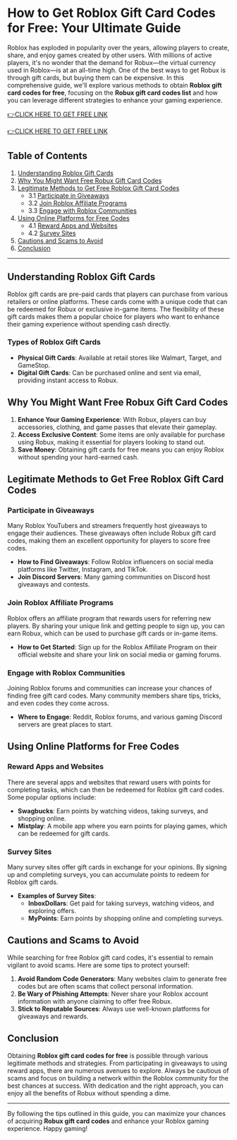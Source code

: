 # How to Get Roblox Gift Card Codes for Free: Your Ultimate Guide

Roblox has exploded in popularity over the years, allowing players to create, share, and enjoy games created by other users. With millions of active players, it's no wonder that the demand for Robux—the virtual currency used in Roblox—is at an all-time high. One of the best ways to get Robux is through gift cards, but buying them can be expensive. In this comprehensive guide, we'll explore various methods to obtain **Roblox gift card codes for free**, focusing on the **Robux gift card codes list** and how you can leverage different strategies to enhance your gaming experience.

[👉CLICK HERE TO GET FREE LINK](https://todaylink.site/freegiftcard/)


[👉CLICK HERE TO GET FREE LINK](https://todaylink.site/freegiftcard/)




## Table of Contents

1. [Understanding Roblox Gift Cards](#understanding-roblox-gift-cards)
2. [Why You Might Want Free Robux Gift Card Codes](#why-you-might-want-free-robux-gift-card-codes)
3. [Legitimate Methods to Get Free Roblox Gift Card Codes](#legitimate-methods-to-get-free-roblox-gift-card-codes)
   - 3.1 [Participate in Giveaways](#participate-in-giveaways)
   - 3.2 [Join Roblox Affiliate Programs](#join-roblox-affiliate-programs)
   - 3.3 [Engage with Roblox Communities](#engage-with-roblox-communities)
4. [Using Online Platforms for Free Codes](#using-online-platforms-for-free-codes)
   - 4.1 [Reward Apps and Websites](#reward-apps-and-websites)
   - 4.2 [Survey Sites](#survey-sites)
5. [Cautions and Scams to Avoid](#cautions-and-scams-to-avoid)
6. [Conclusion](#conclusion)

---

## Understanding Roblox Gift Cards

Roblox gift cards are pre-paid cards that players can purchase from various retailers or online platforms. These cards come with a unique code that can be redeemed for Robux or exclusive in-game items. The flexibility of these gift cards makes them a popular choice for players who want to enhance their gaming experience without spending cash directly.

### Types of Roblox Gift Cards

- **Physical Gift Cards**: Available at retail stores like Walmart, Target, and GameStop.
- **Digital Gift Cards**: Can be purchased online and sent via email, providing instant access to Robux.

## Why You Might Want Free Robux Gift Card Codes

1. **Enhance Your Gaming Experience**: With Robux, players can buy accessories, clothing, and game passes that elevate their gameplay.
2. **Access Exclusive Content**: Some items are only available for purchase using Robux, making it essential for players looking to stand out.
3. **Save Money**: Obtaining gift cards for free means you can enjoy Roblox without spending your hard-earned cash.

## Legitimate Methods to Get Free Roblox Gift Card Codes

### Participate in Giveaways

Many Roblox YouTubers and streamers frequently host giveaways to engage their audiences. These giveaways often include Robux gift card codes, making them an excellent opportunity for players to score free codes.

- **How to Find Giveaways**: Follow Roblox influencers on social media platforms like Twitter, Instagram, and TikTok.
- **Join Discord Servers**: Many gaming communities on Discord host giveaways and contests.

### Join Roblox Affiliate Programs

Roblox offers an affiliate program that rewards users for referring new players. By sharing your unique link and getting people to sign up, you can earn Robux, which can be used to purchase gift cards or in-game items.

- **How to Get Started**: Sign up for the Roblox Affiliate Program on their official website and share your link on social media or gaming forums.

### Engage with Roblox Communities

Joining Roblox forums and communities can increase your chances of finding free gift card codes. Many community members share tips, tricks, and even codes they come across.

- **Where to Engage**: Reddit, Roblox forums, and various gaming Discord servers are great places to start.

## Using Online Platforms for Free Codes

### Reward Apps and Websites

There are several apps and websites that reward users with points for completing tasks, which can then be redeemed for Roblox gift card codes. Some popular options include:

- **Swagbucks**: Earn points by watching videos, taking surveys, and shopping online.
- **Mistplay**: A mobile app where you earn points for playing games, which can be redeemed for gift cards.

### Survey Sites

Many survey sites offer gift cards in exchange for your opinions. By signing up and completing surveys, you can accumulate points to redeem for Roblox gift cards.

- **Examples of Survey Sites**: 
  - **InboxDollars**: Get paid for taking surveys, watching videos, and exploring offers.
  - **MyPoints**: Earn points by shopping online and completing surveys.

## Cautions and Scams to Avoid

While searching for free Roblox gift card codes, it's essential to remain vigilant to avoid scams. Here are some tips to protect yourself:

1. **Avoid Random Code Generators**: Many websites claim to generate free codes but are often scams that collect personal information.
2. **Be Wary of Phishing Attempts**: Never share your Roblox account information with anyone claiming to offer free Robux.
3. **Stick to Reputable Sources**: Always use well-known platforms for giveaways and rewards.

## Conclusion

Obtaining **Roblox gift card codes for free** is possible through various legitimate methods and strategies. From participating in giveaways to using reward apps, there are numerous avenues to explore. Always be cautious of scams and focus on building a network within the Roblox community for the best chances at success. With dedication and the right approach, you can enjoy all the benefits of Robux without spending a dime.

---

By following the tips outlined in this guide, you can maximize your chances of acquiring **Robux gift card codes** and enhance your Roblox gaming experience. Happy gaming!
